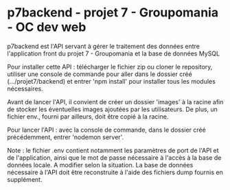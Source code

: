 # p7backend - projet 7 - Groupomania - OC dev web

p7backend est l'API servant à gérer le traitement des données entre l'application front du projet 7 - Groupomania et la base de données MySQL

Pour installer cette API : télécharger le fichier zip ou cloner le repository, utiliser une console de commande pour aller dans le dossier créé (.../projet7/backend) et entrer 'npm install' pour installer tous les modules nécessaires.

Avant de lancer l'API, il convient de créer un dossier 'images' à la racine afin de stocker les éventuelles images ajoutées par les utilisateurs. De plus, un fichier env., fourni par ailleurs, doit être copié à la racine.

Pour lancer l'API : avec la console de commande, dans le dossier créé précédemment, entrer 'nodemon server'.

Note : le fichier .env contient notamment les paramètres de port de l'API et de l'application, ainsi que le mot de passe nécessaire à l'accès à la base de données locale. A modifier selon la situation. La base de données nécessaire à l'API doit être reconstruite à l'aide des fichiers dump fournis en supplément.
